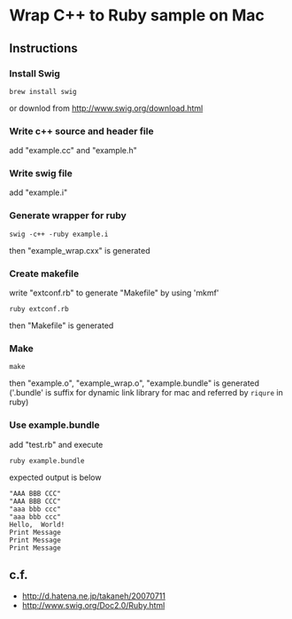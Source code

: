 # Wrap C++ to Ruby sample on Mac

## Instructions

### Install Swig

```
brew install swig
```

or downlod from http://www.swig.org/download.html

### Write c++ source and header file

add "example.cc" and "example.h"

### Write swig file

add "example.i"

### Generate wrapper for ruby

```
swig -c++ -ruby example.i
```

then "example_wrap.cxx" is generated

### Create makefile

write "extconf.rb" to generate "Makefile" by using 'mkmf'

```
ruby extconf.rb
```

then "Makefile" is generated

### Make

```
make
```

then "example.o", "example_wrap.o", "example.bundle" is generated
('.bundle' is suffix for dynamic link library for mac and referred by `riqure` in ruby)

### Use example.bundle

add "test.rb" and execute

```
ruby example.bundle
```

expected output is below

```
"AAA BBB CCC"
"AAA BBB CCC"
"aaa bbb ccc"
"aaa bbb ccc"
Hello,  World!
Print Message
Print Message
Print Message
```

## c.f.

- http://d.hatena.ne.jp/takaneh/20070711
- http://www.swig.org/Doc2.0/Ruby.html
